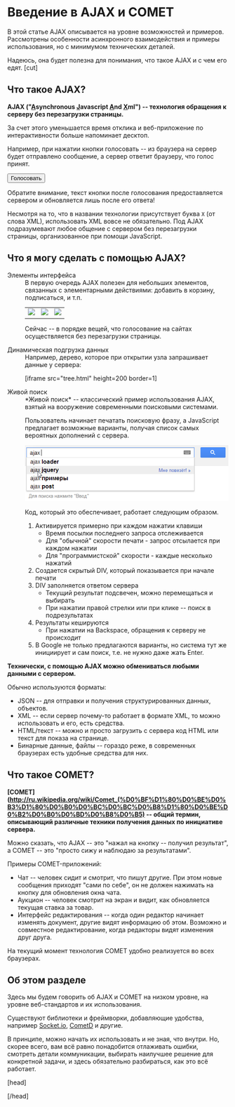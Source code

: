 # Введение в AJAX и COMET

В этой статье AJAX описывается на уровне возможностей и примеров. Рассмотрены особенности асинхронного взаимодействия и примеры использования, но с минимумом технических деталей.

Надеюсь, она будет полезна для понимания, что такое AJAX и с чем его едят.
[cut]


## Что такое AJAX? 

**AJAX ("<u>A</u>synchronous <u>J</u>avascript <u>A</u>nd <u>X</u>ml") -- технология обращения к серверу без перезагрузки страницы.**

За счет этого уменьшается время отклика и веб-приложение по интерактивности больше напоминает десктоп.

Например, при нажатии кнопки голосовать -- из браузера на сервер будет отправлено сообщение, а сервер ответит браузеру, что голос принят.

<button onclick="vote(this)">Голосовать</button>

Обратите внимание, текст кнопки после голосования предоставляется сервером и обновляется лишь после его ответа!

Несмотря на то, что в названии технологии присутствует буква `X` (от слова XML), использовать XML вовсе не обязательно. Под AJAX подразумевают любое общение с сервером без перезагрузки страницы, организованное при помощи JavaScript.

## Что я могу сделать с помощью AJAX?

<dl>
<dt>Элементы интерфейса</dt>
<dd>
В первую очередь AJAX полезен для небольших элементов, связанных с элементарными действиями: добавить в корзину, подписаться, и т.п.

<table border="0">
<tr>
<td><img src="/files/tutorial/ajax/intro/can_do_1.png" onclick="alert('Почтамт поможет!')"></td>
<td><img src="/files/tutorial/ajax/intro/can_do_2.png" onclick="alert('Да это просто пример :)')"></td>
<td><img src="/files/tutorial/ajax/intro/can_do_3.png" onclick="alert('Закажи мне.. Закажи :)');"></td>
</tr>
</table>

Сейчас -- в порядке вещей, что голосование на сайтах осуществляется без перезагрузки страницы.
</dd>
<dt>Динамическая подгрузка данных</dt>
<dd>Например, дерево, которое при открытии узла запрашивает данные у сервера:

[iframe src="tree.html" height=200 border=1]
</dd>
<dt>Живой поиск</dt>
<dd>
*Живой поиск* -- классический пример использования AJAX, взятый на вооружение современными поисковыми системами.

Пользователь начинает печатать поисковую фразу, а JavaScript предлагает возможные варианты, получая список самых вероятных дополнений с сервера.

<img src="suggest.png" onclick="alert('этот пример - картинка, см. http://google.com');">

Код, который это обеспечивает, работает следующим образом.
<ol>
	<li>Активируется примерно при каждом нажатии клавиши
<ul>
	<li>Время посылки последнего запроса отслеживается</li>
	<li>Для "обычной" скорости печати - запрос отсылается при каждом нажатии</li>
	<li>Для "программистской" скорости - каждые несколько нажатий</li>
</ul>
</li>
	<li>Создается скрытый DIV, который показывается при начале печати</li>
	<li>DIV заполняется ответом сервера
<ul>
	<li>Текущий результат подсвечен, можно перемещаться и выбирать</li>
	<li>При нажатии правой стрелки или при клике -- поиск в подрезультатах</li>
</ul>
</li>
	<li>Результаты кешируются
<ul>
	<li>При нажатии на Backspace, обращения к серверу не происходит</li>
</ul>
</li>
<li>В Google не только предлагаются варианты, но система тут же инициирует и сам поиск, т.е. не нужно даже жать Enter.</li>
</ol>
</dd>
</dl>

**Технически, с помощью AJAX можно обмениваться любыми данными с сервером.**

Обычно используются форматы:
<ul>
<li>JSON -- для отправки и получения структурированных данных, объектов.</li>
<li>XML -- если сервер почему-то работает в формате XML, то можно использовать и его, есть средства.</li>
<li>HTML/текст -- можно и просто загрузить с сервера код HTML или текст для показа на странице.</li>
<li>Бинарные данные, файлы -- гораздо реже, в современных браузерах есть удобные средства для них.</li>
</ul>

## Что такое COMET?

**[COMET](http://ru.wikipedia.org/wiki/Comet_(%D0%BF%D1%80%D0%BE%D0%B3%D1%80%D0%B0%D0%BC%D0%BC%D0%B8%D1%80%D0%BE%D0%B2%D0%B0%D0%BD%D0%B8%D0%B5) -- общий термин, описывающий различные техники получения данных по инициативе сервера.**

Можно сказать, что AJAX -- это "нажал на кнопку -- получил результат", а COMET -- это "просто сижу и наблюдаю за результатами".

Примеры COMET-приложений:

<ul>
<li>Чат -- человек сидит и смотрит, что пишут другие. При этом новые сообщения приходят "сами по себе", он не должен нажимать на кнопку для обновления окна чата.</li>
<li>Аукцион -- человек смотрит на экран и видит, как обновляется текущая ставка за товар.</li>
<li>Интерфейс редактирования -- когда один редактор начинает изменять документ, другие видят информацию об этом. Возможно и совместное редактирование, когда редакторы видят изменения друг друга.</li>
</ul>

На текущий момент технология COMET удобно реализуется во всех браузерах.

## Об этом разделе

Здесь мы будем говорить об AJAX и COMET на низком уровне, на уровне веб-стандартов и их использования.

Существуют библиотеки и фреймворки, добавляющие удобства, например [Socket.io](http://socket.io), [CometD](http://cometd.org/) и другие.

В принципе, можно начать их использовать и не зная, что внутри. Но, скорее всего, вам всё равно понадобится отлаживать ошибки, смотреть детали коммуникации, выбирать наилучшее решение для конкретной задачи, и здесь обязательно разбираться, как это всё работает.


[head]
<script>
function vote(outputElem) {
  var xhr = new XMLHttpRequest();

  xhr.open('GET', '/files/tutorial/ajax/intro/vote.php', true);

  xhr.onreadystatechange = function() {
    if (xhr.readyState != 4) return;

    outputElem.innerHTML = xhr.responseText;
  }

  outputElem.innerHTML = '...';
  xhr.send(null);
}
</script>
[/head]